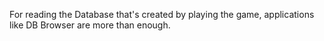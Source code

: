For reading the Database that's created by playing the game, applications like DB Browser are more than enough.
